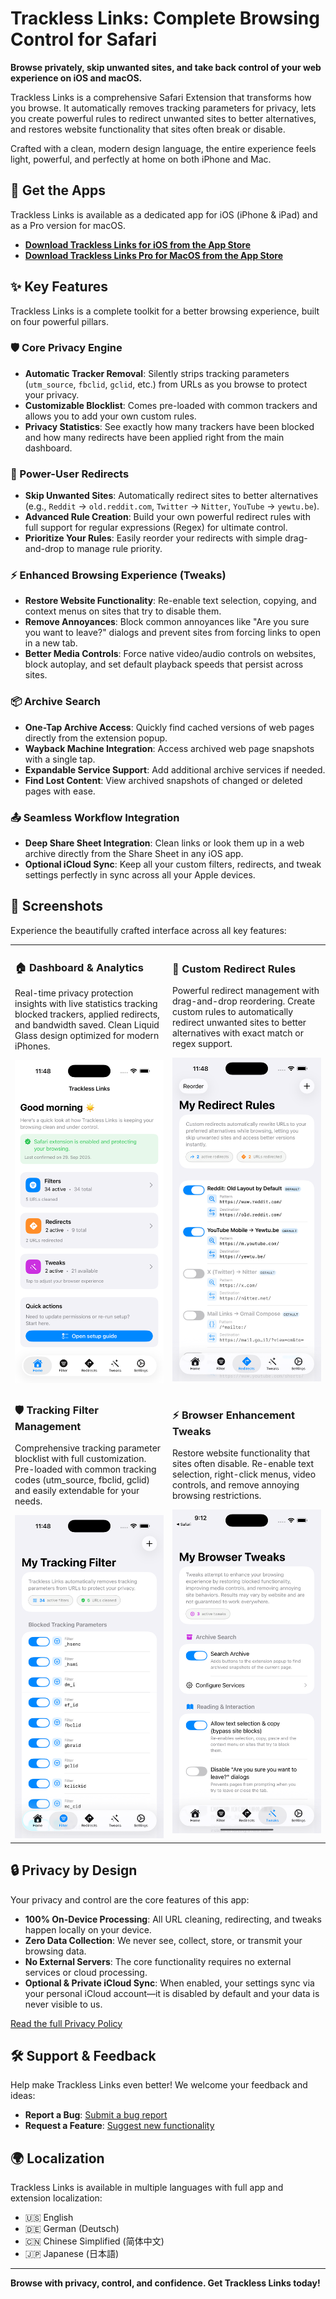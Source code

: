 # Trackless Links: Complete Browsing Control for Safari

**Browse privately, skip unwanted sites, and take back control of your web experience on iOS and macOS.**

Trackless Links is a comprehensive Safari Extension that transforms how you browse. It automatically removes tracking parameters for privacy, lets you create powerful rules to redirect unwanted sites to better alternatives, and restores website functionality that sites often break or disable.

Crafted with a clean, modern design language, the entire experience feels light, powerful, and perfectly at home on both iPhone and Mac.

## 🚀 Get the Apps

Trackless Links is available as a dedicated app for iOS (iPhone & iPad) and as a Pro version for macOS.

  * **[Download Trackless Links for iOS from the App Store](https://apps.apple.com/us/app/trackless-links-extension/id6749830894?platform=iphone)**
  * **[Download Trackless Links Pro for MacOS from the App Store](https://apps.apple.com/us/app/trackless-links-pro/id6754613166)**

## ✨ Key Features

Trackless Links is a complete toolkit for a better browsing experience, built on four powerful pillars.

### 🛡️ Core Privacy Engine

  * **Automatic Tracker Removal**: Silently strips tracking parameters (`utm_source`, `fbclid`, `gclid`, etc.) from URLs as you browse to protect your privacy.
  * **Customizable Blocklist**: Comes pre-loaded with common trackers and allows you to add your own custom rules.
  * **Privacy Statistics**: See exactly how many trackers have been blocked and how many redirects have been applied right from the main dashboard.

### 🔀 Power-User Redirects

  * **Skip Unwanted Sites**: Automatically redirect sites to better alternatives (e.g., `Reddit` → `old.reddit.com`, `Twitter` → `Nitter`, `YouTube` → `yewtu.be`).
  * **Advanced Rule Creation**: Build your own powerful redirect rules with full support for regular expressions (Regex) for ultimate control.
  * **Prioritize Your Rules**: Easily reorder your redirects with simple drag-and-drop to manage rule priority.

### ⚡ Enhanced Browsing Experience (Tweaks)

  * **Restore Website Functionality**: Re-enable text selection, copying, and context menus on sites that try to disable them.
  * **Remove Annoyances**: Block common annoyances like "Are you sure you want to leave?" dialogs and prevent sites from forcing links to open in a new tab.
  * **Better Media Controls**: Force native video/audio controls on websites, block autoplay, and set default playback speeds that persist across sites.

### 📦 Archive Search

* **One-Tap Archive Access**: Quickly find cached versions of web pages directly from the extension popup.
* **Wayback Machine Integration**: Access archived web page snapshots with a single tap.
* **Expandable Service Support**: Add additional archive services if needed.
* **Find Lost Content**: View archived snapshots of changed or deleted pages with ease.

### 📤 Seamless Workflow Integration

  * **Deep Share Sheet Integration**: Clean links or look them up in a web archive directly from the Share Sheet in any iOS app.
  * **Optional iCloud Sync**: Keep all your custom filters, redirects, and tweak settings perfectly in sync across all your Apple devices.

## 📱 Screenshots

Experience the beautifully crafted interface across all key features:

<table>
<tr>
<td width="50%">

### 🏠 Dashboard & Analytics
Real-time privacy protection insights with live statistics tracking blocked trackers, applied redirects, and bandwidth saved. Clean Liquid Glass design optimized for modern iPhones.

<img src="screenshots/trackless-links-ios-safari-extension-dashboard.png" alt="Trackless Links main dashboard showing privacy protection statistics with blocked trackers count, applied redirects, and clean modern interface" width="400"/>

</td>
<td width="50%">

### 🔀 Custom Redirect Rules
Powerful redirect management with drag-and-drop reordering. Create custom rules to automatically redirect unwanted sites to better alternatives with exact match or regex support.

<img src="screenshots/trackless-links-custom-url-redirect-rules.png" alt="Custom URL redirect rules interface showing editable redirect patterns from unwanted sites to preferred alternatives with reordering capability" width="400"/>

</td>
</tr>
<tr>
<td width="50%">

### 🛡️ Tracking Filter Management
Comprehensive tracking parameter blocklist with full customization. Pre-loaded with common tracking codes (utm_source, fbclid, gclid) and easily extendable for your needs.

<img src="screenshots/trackless-links-url-tracking-filter-list.png" alt="URL tracking filter configuration showing comprehensive list of blocked tracking parameters with add/remove functionality and custom pattern support" width="400"/>

</td>
<td width="50%">

### ⚡ Browser Enhancement Tweaks
Restore website functionality that sites often disable. Re-enable text selection, right-click menus, video controls, and remove annoying browsing restrictions.

<img src="screenshots/trackless-links-browser-privacy-tweaks.png" alt="Browser privacy and functionality tweaks panel showing options to restore disabled features like text selection, right-click menus, and media controls" width="400"/>

</td>
</tr>
</table>

## 🔒 Privacy by Design

Your privacy and control are the core features of this app:

  * **100% On-Device Processing**: All URL cleaning, redirecting, and tweaks happen locally on your device.
  * **Zero Data Collection**: We never see, collect, store, or transmit your browsing data.
  * **No External Servers**: The core functionality requires no external services or cloud processing.
  * **Optional & Private iCloud Sync**: When enabled, your settings sync via your personal iCloud account—it is disabled by default and your data is never visible to us.

[Read the full Privacy Policy](https://github.com/aloth/trackless-links/blob/main/privacy_policy.md)

## 🛠️ Support & Feedback

Help make Trackless Links even better\! We welcome your feedback and ideas:

* **Report a Bug**: [Submit a bug report](https://github.com/aloth/trackless-links/issues/new?template=bug-report.md)
* **Request a Feature**: [Suggest new functionality](https://github.com/aloth/trackless-links/issues/new?template=feature_request.md)

## 🌍 Localization

Trackless Links is available in multiple languages with full app and extension localization:

* 🇺🇸 English
* 🇩🇪 German (Deutsch)
* 🇨🇳 Chinese Simplified (简体中文)
* 🇯🇵 Japanese (日本語)

---

**Browse with privacy, control, and confidence. Get Trackless Links today!**
